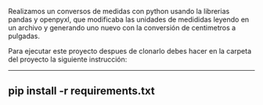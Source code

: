 Realizamos un conversos de medidas con python usando la librerias pandas y openpyxl, que modificaba las unidades de medididas leyendo en un archivo y generando uno nuevo con la conversión de centimetros a pulgadas.

Para ejecutar este proyecto despues de clonarlo debes hacer en la carpeta del proyecto la siguiente instrucción:

---
pip install -r requirements.txt
---
